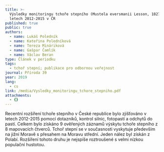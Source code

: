 ```yaml
---
title: >-
  Výsledky monitoringu tchoře stepního (Mustela eversmanii Lesson, 1827) v
  letech 2012-2015 v ČR
published: true
public: true
authors:
  - name: Lukáš Poledník
  - name: Kateřina Poledníková
  - name: Tereza Mináriková
  - name: Gašpar Čamlík
  - name: Václav Beran
type: Článek v periodku
tags:
  - tchoř stepní; publikace pro odbornou veřejnost
journal: Příroda 39
year: 2019
lang:
  - cs
link: /media/Vysledky_monitoringu_tchore_stepniho.pdf
attachments:
  - {}
---
```

Recentní rozšíření tchoře stepního v České republice bylo zjišťováno v letech 2012-2015 pomocí dotazníků, kontrol silnic, fotopastí a odchytů do pastí. Celkem bylo získáno 9 ověřených záznamů výskytu tchoře stepního z 8 mapovacích čtverců. Tchoř stepní se v současnosti vyskytuje především na jižní Moravě s přesahem na Moravu střední. Jeden nález byl získán z Polabí. Rozšíření tohoto druhu je nejspíše roztroušené s velmi nízkou populační hustotou.
